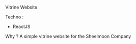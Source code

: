 Vitrine Website

Techno : 
  - ReactJS
  
Why ? 
A simple vitrine website for the Sheelmoon Company

